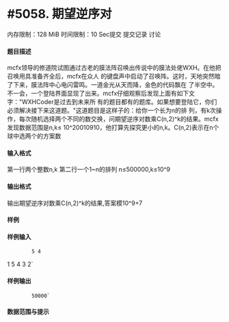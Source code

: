 
# #5058. 期望逆序对
内存限制：128 MiB 时间限制：10 Sec提交 提交记录 讨论
#### 题目描述
mcfx领导的修道院试图通过古老的膜法阵召唤出传说中的膜法处佬WXH。在他把召唤用具准备齐全后，mcfx在众人
的键盘声中启动了召唤阵。这时，天地突然暗了下来，膜法阵中心电闪雷鸣。一道金光从天而降，金色的代码飘在
了半空中。不一会，一个登陆界面显现了出来。mcfx仔细观察后发现上面有如下文字："WXHCoder是过去到未来所
有的题目都有的题库。如果想要登陆它，你们必须解决接下来这道题。"这道题目是这样子的：给你一个长为n的排
列，有k次操作，每次随机选择两个不同的数交换，问期望逆序对数乘C(n,2)^k的结果。mcfx发现数据范围是n,k≤
10^20010910，他打算先探究更小的n,k。C(n,2)表示在n个球中选两个的方案数

#### 输入格式
第一行两个整数n,k
第二行一个1~n的排列
n≤500000,k≤10^9

#### 输出格式
输出期望逆序对数乘C(n,2)^k的结果,答案模10^9+7

#### 样例

#### 样例输入

			5 4 
1 5 4 3 2`
#### 样例输出

			50000`
#### 数据范围与提示


